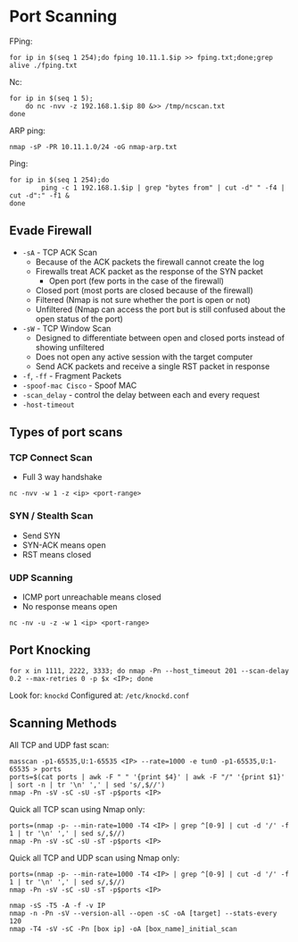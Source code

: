 # Port Scanning

FPing:
```
for ip in $(seq 1 254);do fping 10.11.1.$ip >> fping.txt;done;grep alive ./fping.txt
```

Nc:
```
for ip in $(seq 1 5);
	do nc -nvv -z 192.168.1.$ip 80 &>> /tmp/ncscan.txt
done
```

ARP ping:
```
nmap -sP -PR 10.11.1.0/24 -oG nmap-arp.txt
```

Ping:
```
for ip in $(seq 1 254);do
        ping -c 1 192.168.1.$ip | grep "bytes from" | cut -d" " -f4 | cut -d":" -f1 &
done
```
## Evade Firewall

- `-sA` - TCP ACK Scan
	- Because of the ACK packets the firewall cannot create the log
	- Firewalls treat ACK packet as the response of the SYN packet
		- Open port (few ports in the case of the firewall)
    - Closed port (most ports are closed because of the firewall)
    - Filtered (Nmap is not sure whether the port is open or not)
    - Unfiltered (Nmap can access the port but is still confused about the open status of the port)
- `-sW` - TCP Window Scan
	- Designed to differentiate between open and closed ports instead of showing unfiltered
	- Does not open any active session with the target computer
	- Send ACK packets and receive a single RST packet in response
- `-f`, `-ff` - Fragment Packets
- `-spoof-mac Cisco` - Spoof MAC
- `-scan_delay` - control the delay between each and every request
- `-host-timeout`

## Types of port scans

### TCP Connect Scan
- Full 3 way handshake
```
nc -nvv -w 1 -z <ip> <port-range>
```

### SYN / Stealth Scan
- Send SYN
- SYN-ACK means open
- RST means closed

### UDP Scanning
- ICMP port unreachable means closed
- No response means open
```
nc -nv -u -z -w 1 <ip> <port-range>
```

## Port Knocking
```
for x in 1111, 2222, 3333; do nmap -Pn --host_timeout 201 --scan-delay 0.2 --max-retries 0 -p $x <IP>; done
```

Look for: `knockd`
Configured at: `​/etc/knockd.conf​`

## Scanning Methods

All TCP and UDP fast scan:
```
masscan -p1-65535,U:1-65535 <IP> --rate=1000 -e tun0 -p1-65535,U:1-65535 > ports
ports=$(cat ports | awk -F " " '{print $4}' | awk -F "/" '{print $1}' | sort -n | tr '\n' ',' | sed 's/,$//')
nmap -Pn -sV -sC -sU -sT -p$ports <IP>
```

Quick all TCP scan using Nmap only:
```
ports=(nmap -p- --min-rate=1000 -T4 <IP> | grep ^[0-9] | cut -d '/' -f 1 | tr '\n' ',' | sed s/,$//)
nmap -Pn -sV -sC -sU -sT -p$ports <IP>
```

Quick all TCP and UDP scan using Nmap only:

```
ports=(nmap -p- --min-rate=1000 -T4 <IP> | grep ^[0-9] | cut -d '/' -f 1 | tr '\n' ',' | sed s/,$//)
nmap -Pn -sV -sC -sU -sT -p$ports <IP>
```

```
nmap -sS -T5 -A -f -v IP
nmap -n -Pn -sV --version-all --open -sC -oA [target] --stats-every 120
nmap -T4 -sV -sC -Pn [box ip] -oA [box_name]_initial_scan

```
